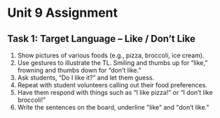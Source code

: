 # Unit 9 Assignment

## Task 1: Target Language – Like / Don’t Like

1. Show pictures of various foods (e.g., pizza, broccoli, ice cream).
2. Use gestures to illustrate the TL. Smiling and thumbs up for “like,” frowning and thumbs down for “don’t like.”
3. Ask students, “Do I like it?” and let them guess.
4. Repeat with student volunteers calling out their food preferences.
5. Have them respond with things such as “I like pizza!” or “I don’t like broccoli!”
6. Write the sentences on the board, underline "like" and "don’t like."
